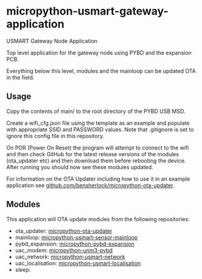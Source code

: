 # micropython-usmart-gateway-application
USMART Gateway Node Application

Top level application for the gateway node using PYBD and the expansion PCB. 

Everything below this level, modules and the mainloop can be updated OTA in the field. 

 
## Usage

Copy the contents of main/ to the root directory of the PYBD USB MSD.

Create a wifi_cfg.json file using the template as an example and populate with appropriate SSID and PASSWORD values. Note that .gitignore is set to ignore this config file in this repository.

On POR (Power On Reset) the program will attempt to connect to the wifi and then check GitHub for the latest release versions of the modules (ota_updater etc) and then download them before rebooting the device. After running you should now see these modules updated.

For information on the OTA Updater including how to use it in an example application  see [github.com/bensherlock/micropython-ota-updater](https://github.com/bensherlock/micropython-ota-updater).

## Modules

This application will OTA update modules from the following repositories:
+ ota_updater: [micropython-ota-updater](https://github.com/bensherlock/micropython-ota-updater)
+ mainloop: [micropython-usmart-sensor-mainloop](https://github.com/bensherlock/micropython-usmart-sensor-mainloop)
+ pybd_expansion: [micropython-pybd-expansion](https://github.com/bensherlock/micropython-pybd-expansion)
+ uac_modem: [micropython-unm3-pybd](https://github.com/bensherlock/micropython-unm3-pybd)
+ uac_network: [micropython-usmart-network](https://github.com/bensherlock/micropython-usmart-network)
+ uac_localisation: [micropython-usmart-localisation](https://github.com/bensherlock/micropython-usmart-localisation)
+ sleep:
